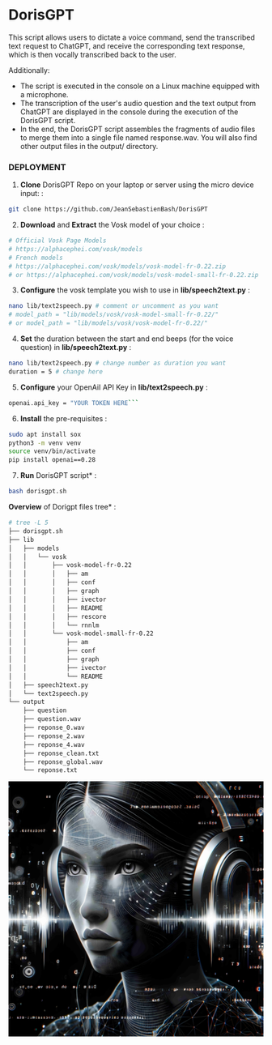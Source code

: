 # DorisGPT

This script allows users to dictate a voice command, send the transcribed text request to ChatGPT, and receive the corresponding text response, which is then vocally transcribed back to the user.

Additionally:
- The script is executed in the console on a Linux machine equipped with a microphone.
- The transcription of the user's audio question and the text output from ChatGPT are displayed in the console during the execution of the DorisGPT script.
- In the end, the DorisGPT script assembles the fragments of audio files to merge them into a single file named response.wav. You will also find other output files in the output/ directory.

### DEPLOYMENT

1. **Clone** DorisGPT Repo on your laptop or server using the micro device input: :
```bash
git clone https://github.com/JeanSebastienBash/DorisGPT
```

2. **Download** and **Extract** the Vosk model of your choice :
```bash
# Official Vosk Page Models
# https://alphacephei.com/vosk/models
# French models
# https://alphacephei.com/vosk/models/vosk-model-fr-0.22.zip
# or https://alphacephei.com/vosk/models/vosk-model-small-fr-0.22.zip
```

3. **Configure** the vosk template you wish to use in **lib/speech2text.py** :
```bash
nano lib/text2speech.py # comment or uncomment as you want
# model_path = "lib/models/vosk/vosk-model-small-fr-0.22/"
# or model_path = "lib/models/vosk/vosk-model-fr-0.22/"
```

4. **Set** the duration between the start and end beeps (for the voice question) in **lib/speech2text.py** :
```bash
nano lib/text2speech.py # change number as duration you want
duration = 5 # change here
```

5. **Configure** your OpenAiI API Key in **lib/text2speech.py** :
```bash
openai.api_key = "YOUR TOKEN HERE```
```

6. **Install** the pre-requisites :
```bash
sudo apt install sox
python3 -m venv venv
source venv/bin/activate
pip install openai==0.28
```

7. **Run** DorisGPT script* :
```bash
bash dorisgpt.sh
```
**Overview** of Dorigpt files tree* :
```bash
# tree -L 5
├── dorisgpt.sh
├── lib
│   ├── models
│   │   └── vosk
│   │       ├── vosk-model-fr-0.22
│   │       │   ├── am
│   │       │   ├── conf
│   │       │   ├── graph
│   │       │   ├── ivector
│   │       │   ├── README
│   │       │   ├── rescore
│   │       │   └── rnnlm
│   │       └── vosk-model-small-fr-0.22
│   │           ├── am
│   │           ├── conf
│   │           ├── graph
│   │           ├── ivector
│   │           └── README
│   ├── speech2text.py
│   └── text2speech.py
└── output
    ├── question
    ├── question.wav
    ├── reponse_0.wav
    ├── reponse_2.wav
    ├── reponse_4.wav
    ├── reponse_clean.txt
    ├── reponse_global.wav
    └── reponse.txt
```

<p align="center">
  <img src="dorisgpt.jpg" alt="doris image"/>
</p>
